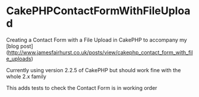 CakePHPContactFormWithFileUpload
================================
Creating a Contact Form with a File Upload in CakePHP to accompany my [blog post] (http://www.jamesfairhurst.co.uk/posts/view/cakephp_contact_form_with_file_uploads)

Currently using version 2.2.5 of CakePHP but should work fine with the whole 2.x family

This adds tests to check the Contact Form is in working order
